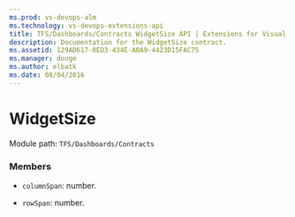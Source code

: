```yaml
---
ms.prod: vs-devops-alm
ms.technology: vs-devops-extensions-api
title: TFS/Dashboards/Contracts WidgetSize API | Extensions for Visual Studio Team Services
description: Documentation for the WidgetSize contract.
ms.assetid: 129AD617-0ED3-434E-A0A9-4423D15FAC75
ms.manager: douge
ms.author: elbatk
ms.date: 08/04/2016
---
```


# WidgetSize

Module path: `TFS/Dashboards/Contracts`


### Members

* `columnSpan`: number. 

* `rowSpan`: number. 